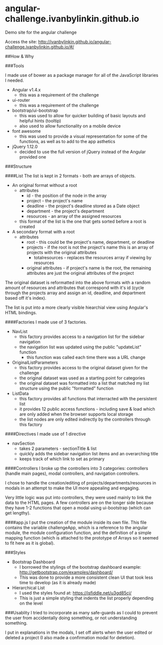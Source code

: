 # angular-challenge.ivanbylinkin.github.io
Demo site for the angular challenge

Access the site: http://ivanbylinkin.github.io/angular-challenge.ivanbylinkin.github.io/#/

##How & Why

###Tools

I made use of bower as a package manager for all of the JavaScript libraries I needed.
* Angular v1.4.x
  * this was a requirement of the challenge
* ui-router
  * this was a requirement of the challenge
* bootstrap/ui-bootstrap
  * this was used to allow for quicker building of basic layouts and helpful hints (tooltip)
  * also used to allow functionality on a mobile device
* font awesome
  * this was used to provide a visual representation for some of the functions, as well as to add to the app asthetics
* jQuery 1.12.0
  * decided to use the full version of jQuery instead of the Angular provided one

###Structure

####List
The list is kept in 2 formats - both are arrays of objects.
* An original format without a root
  * attributes
    * id - the position of the node in the array
    * project - the project's name
    * deadline - the project's deadline stored as a Date object
    * department - the project's department
    * resources - an array of the assigned resources
  * this format of the list is the one that gets sorted before a root is created
* A secondary format with a root
  * attributes
    * root - this could be the project's name, department, or deadline
    * projects - if the root is not the project's name this is an array of projects with the original attributes
      * totalresources - replaces the resources array if viewing by resources
    * original attributes - if project's name is the root, the remaining attributes are just the original attributes of the project

The original dataset is reformatted into the above formats with a random amount of resources and attributes that correspond with it's id (cycle through the projects array and assign an id, deadline, and department based off it's index).

The list is put into a more clearly visible hiearchial view using Angular's HTML bindings.

####Factories
I made use of 3 factories.
* NavList
  * this factory provides access to a navigation list for the sidebar navigation
  * the navigation list was updated using the public "updateList" function
    * this function was called each time there was a URL change
* OriginalListParameters
  * this factory provides access to the original dataset given for the challenge
  * the original dataset was used as a starting point for categories
  * the original dataset was formatted into a list that matched my list structure using the public "formatted" function
* ListData
  * this factory provides all functions that interracted with the persistent list
  * it provides 12 public access functions - including save & load which are only added when the browser supports local storage
  * the list nodes are only edited indirectly by the controllers through this factory

####Directives
I made use of 1 directive
* navSection
  * takes 2 parameters - sectionTitle & list
  * quickly adds the sidebar navigation list items and an overarching title
  * keeps track of which link to set as primary

####Controllers
I broke up the controllers into 3 categories: controllers (handle main pages), modal controllers, and navigation controllers.

I chose to handle the creation/editing of projects/departments/resources in modals in an attempt to make the UI more appealing and engaging.

Very little logic was put into controllers, they were used mainly to link the data to the HTML pages. A few controllers are on the longer side because they have 1-2 functions that open a modal using ui-bootstrap (which can get lengthy).

####app.js
I put the creation of the module inside its own file. This file contains the variable challengeApp, which is a reference to the angular module, the module configuration function, and the definition of a simple mapping function (which is attached to the prototype of Arrays so it seemed to fit here as it is global).

###Styles
* Bootstrap Dashboard
  * I borrowed the stylings of the bootstrap dashboard example: http://getbootstrap.com/examples/dashboard/
  * This was done to provide a more consistent clean UI that took less time to develop (as it is already made)
* Hierarchical List
  * I used the styles found at: https://jsfiddle.net/u3gd85cj/
  * This is just a simple styling that indents the list properly depending on the level

###Usablity
I tried to incorporate as many safe-guards as I could to prevent the user from accidentally doing something, or not understanding something.

I put in explanations in the modals, I set off alerts when the user edited or deleted a project (I also made a confirmation modal for deletion).
